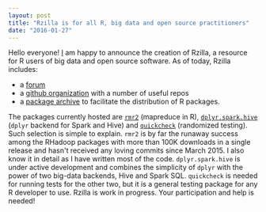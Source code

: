 ```yaml
---
layout: post
title: "Rzilla is for all R, big data and open source practitioners"
date: "2016-01-27"
---
```


Hello everyone! [I](http://piccolboni.info) am happy to announce the creation of Rzilla, a resource for R users of big data and open source software. As of today, Rzilla includes:

- a [forum](https://groups.google.com/forum/#!forum/rzilla)
- a [github organization](https://github.con/rzilla) with a number of useful repos
- a [package archive](https://archive.rzilla.org) to facilitate the distribution of R packages.

The packages currently hosted are [`rmr2`](http://github.com/rzilla/rmr2) (mapreduce in R), [`dplyr.spark.hive`](http://github.com/rzilla/dplyr.spark.hive) (`dplyr` backend for Spark and Hive) and [`quickcheck`](http://github.com/rzilla/quickcheck) (randomized testing). Such selection is simple to explain. `rmr2` is by far the runaway success among the RHadoop packages with more than 100K downloads in a single release and hasn't received any loving commits since March 2015. I also know it in detail as I have written most of the code. `dplyr.spark.hive` is under active development and combines the simplicity of `dplyr` with the power of two big-data backends, Hive and Spark SQL. `quickcheck` is needed for running tests for the other two, but it is a general testing package for any R developer to use. Rzilla is work in progress. Your participation and help is needed!
